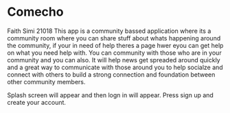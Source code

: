 # Comecho
Faith Simi 21018
This app is a community bassed application where its a community room where you can share stuff about whats happening around the community, if your in need of help theres a page hwer eyou can get help on what you need help with. You can community with those who are in your community and you can also. It will help news get spreaded around quickly and a great way to communicate with those around you to help socialze and connect with others to build a strong connection and foundation between other community members.

Splash screen will appear and then logn in will appear. Press sign up and create your account. 

